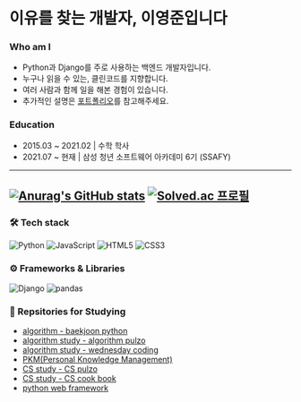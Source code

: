 # 이유를 찾는 개발자, 이영준입니다 

### Who am I
- Python과 Django를 주로 사용하는 백엔드 개발자입니다.
- 누구나 읽을 수 있는, 클린코드를 지향합니다.
- 여러 사람과 함께 일을 해본 경험이 있습니다.
- 추가적인 설명은 [포트폴리오](https://mintropy.notion.site/cf520b404c224f3999b4c846522aab73)를 참고해주세요.

### Education
- 2015.03 ~ 2021.02 | 수학 학사
- 2021.07 ~ 현재 | 삼성 청년 소프트웨어 아카데미 6기 (SSAFY)

----
[![Anurag's GitHub stats](https://github-readme-stats.vercel.app/api?username=mintropy)](https://github.com/anuraghazra/github-readme-stats)
[![Solved.ac 프로필](http://mazassumnida.wtf/api/v2/generate_badge?boj=jun2korea)](https://solved.ac/jun2korea)
----
### 🛠 Tech stack

![Python](https://img.shields.io/badge/Python-3776AB.svg?&style=for-the-badge&logo=Python&logoColor=white)
![JavaScript](https://img.shields.io/badge/JavaScript-F7DF1E.svg?&style=for-the-badge&logo=JavaScript&logoColor=white)
![HTML5](https://img.shields.io/badge/HTML5-E34F26.svg?&style=for-the-badge&logo=HTML5&logoColor=white)
![CSS3](https://img.shields.io/badge/CSS3-1572B6.svg?&style=for-the-badge&logo=CSS3&logoColor=white)

### ⚙ Frameworks & Libraries
![Django](https://img.shields.io/badge/Django-092E20.svg?&style=for-the-badge&logo=Django&logoColor=white)
![pandas](https://img.shields.io/badge/pandas-150458.svg?&style=for-the-badge&logo=pandas&logoColor=white)

### 📕 Repsitories for Studying
- [algorithm - baekjoon python](https://github.com/mintropy/baekjoon_py)
- [algorithm study - algorithm pulzo](https://github.com/mintropy/algorithm_pulzo)
- [algorithm study - wednesday coding](https://github.com/myejin/ALGO_STUDY_123)
- [PKM(Personal Knowledge Management)](https://github.com/mintropy/PKM)
- [CS study - CS pulzo](https://github.com/minicks/cs_pulzo)
- [CS study - CS cook book](https://github.com/CS-yorisa/CS-COOK-BOOK)
- [python web framework](https://github.com/mintropy/Python-web-framework)
